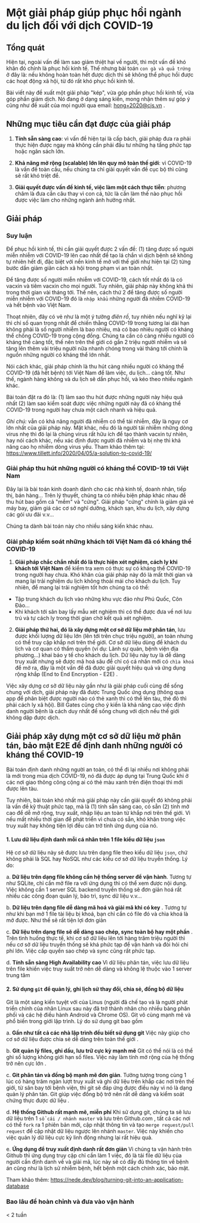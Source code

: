 # Một giải pháp giúp phục hồi ngành du lịch đối với dịch COVID-19


## Tổng quát 

Hiện tại, ngoài vấn đề làm sao giảm thiệt hại về người, thì một vấn đề khó khăn đó chính là phục hồi kinh tế. Thế nhưng bài toán `con gà và quả trứng` ở đây là: nếu không hoàn toàn hết được dịch thì sẽ không thể phục hồi được các hoạt động xã hội, từ đó rất khó phục hồi kinh tế. 

Bài viết này đề xuất một giải pháp "kép", vừa góp phần phục hồi kinh tế, vừa góp phần giảm dịch. Nó đang ở dạng sáng kiến, mong nhận thêm sự góp ý cũng như đề xuất của mọi người qua email: hong+2020@cjs.vn . 


## Những mục tiêu cần đạt được của giải pháp

1. **Tính sẵn sàng cao**: vì vấn đề hiện tại là cấp bách, giải pháp đưa ra phải thực hiện được ngay mà không cần phải đầu tư những hạ tầng phức tạp hoặc ngân sách lớn. 

2. **Khả năng mở rộng (scalable) lớn lên quy mô toàn thế giới**: vì COVID-19 là vấn đề toàn cầu, nếu chúng ta chỉ giải quyết vấn đề cục bộ thì cũng sẽ rất khó triệt để. 

3. **Giải quyết được vấn đề kinh tế, việc làm một cách thực tiễn**: phương châm là đưa cần câu thay vì con cá, tức là cần làm thế nào phục hồi được việc làm cho những ngành ảnh hưởng nhất. 

## Giải pháp

### Suy luận

Để phục hồi kinh tế, thì cần giải quyết được 2 vấn đề: (1) tăng được số người miễn nhiễm với COVID-19 lên cao nhất để tạo lá chắn vì dịch bệnh sẽ không tự nhiên hết đi, đặc biệt với nền kinh tế mở với thế giới như hiện tại (2) từng bước dần giảm giãn cách xã hội trong phạm vi an toàn nhất. 

Để tăng được số người miễn nhiễm với COVID-19, cách tốt nhất đó là có vacxin và tiêm vacxin cho mọi người. Tuy nhiên, giải pháp này không khả thi trong thời gian vài tháng tới. Thế nên, cách thứ 2 để tăng được số người miễn nhiễm với COVID-19 đó là `nhập khẩu` những người đã nhiễm COVID-19 và hết bệnh vào Việt Nam. 

Thoạt nhiên, đây có vẻ như là một ý tưởng *điên rồ*, tuy nhiên nếu nghĩ kỹ lại thì chỉ số quan trọng nhất để chiến thằng COVID-19 trong tương lai dài hạn không phải là số người nhiễm là bao nhiêu, mà có bao nhiêu người có kháng thể chống COVID-19 trong cộng đồng. Chúng ta cần có càng nhiều người có kháng thể càng tốt, thế nên trên thế giới có gần 2 triệu người nhiễm và sẽ tăng lên thêm vài triệu người nữa nhanh chóng trong vài tháng tới chính là nguồn những người có kháng thể lớn nhất. 

Nói cách khác, giải pháp chính là thu hút càng nhiều người có kháng thể COVID-19 (đã hết bệnh) tới Việt Nam để làm việc, du lịch... càng tốt. Như thế, ngành hàng không và du lịch sẽ dần phục hồi, và kéo theo nhiều ngành khác. 

Bài toán đặt ra đó là: (1) làm sao thu hút được những người này hiệu quả nhất (2) làm sao kiểm soát được việc những người này đã có kháng thể COVID-19 trong người hay chưa một cách nhanh và hiệu quả. 

_Ghi chú:_ vẫn có khả năng người đã nhiễm có thể tái nhiễm, đây là nguy cơ lớn nhất của giải pháp này. Mặt khác, nếu đó là người tái nhiễm những dòng virus nhẹ thì đó lại là chủng virus rất hữu ích để tạo thành vacxin tự nhiên, hay nói cách khác, nếu xác định được người đã nhiễm và bị nhẹ thì khả năng cao họ nhiễm dòng virus yếu. Tham khảo thêm tại: https://www.tillett.info/2020/04/05/a-solution-to-covid-19/ 

### Giải pháp thu hút những người có kháng thể COVID-19 tới Việt Nam

Đây lại là bài toán kinh doanh dành cho các nhà kinh tế, doanh nhân, tiếp thị, bán hàng... Trên lý thuyết, chúng ta có nhiều biện pháp khác nhau để thu hút bao gồm cả "mềm" và "cứng". Giải pháp "cứng" chính là giảm giá vé máy bay, giảm giá các cơ sở nghĩ dưỡng, khách sạn, khu du lịch, xây dựng các gói ưu đãi v.v... 

Chúng ta dành bài toán này cho nhiều sáng kiến khác nhau. 

### Giải pháp kiểm soát những khách tới Việt Nam đã có kháng thể COVID-19 

1. **Giải pháp chắc chắn nhất đó là thực hiện xét nghiệm, cách ly khi khách tới Việt Nam** để kiểm tra xem có thực sự có kháng thể COVID-19 trong người hay chưa. Khó khăn của giải pháp này đó là mất thời gian và mang lại trải nghiệm du lịch không thoải mái cho khách du lịch. Tuy nhiên, để mang lại trải nghiệm tốt hơn chúng ta có thể:

- Tập trung khách du lịch vào những khu vực đảo như Phú Quốc, Côn Đảo...  
- Khi khách tới sân bay lấy mẫu xét nghiệm thì có thể được đưa về nơi lưu trú và tự cách ly trong thời gian chờ kết quả xét nghiệm. 


2. **Giải pháp thứ hai, đó là xây dựng một cơ sở dữ liệu mở phân tán**, lưu được khối lượng dữ liệu lớn (lên tới trên chục triệu người), an toàn nhưng có thể truy cập khắp nơi trên thế giới. Cơ sở dữ liệu dùng để khách du lịch và cơ quan có thẩm quyền (ví dụ: Lãnh sự quán, bệnh viện địa phương...) khai báo y tế cho khách du lịch. Dữ liệu này tuy là dễ dàng truy xuất nhưng sẽ được mã hoá sâu để chỉ có cá nhân mới có `chìa khoá` để mở ra, đây là một vấn đề đã được giải quyết hiệu quả và ứng dụng rộng khắp (End to End Encryption - E2E) . 

Việc xây dựng cơ sở dữ liệu này gần như là giải pháp cuối cùng để sống chung với dịch, giải pháp này đã được Trung Quốc ứng dụng (thông qua app để phân biệt được người nào có thẻ xanh thì có thể lên tàu, thẻ đỏ thì phải cách ly xã hội). Bill Gates cũng cho ý kiến là khả năng cao việc định danh người bệnh là cách duy nhất để sống chung với dịch nếu thế giới không dập được dịch. 

## Giải pháp xây dựng một cơ sở dữ liệu mở phân tán, bảo mật E2E để định danh những người có kháng thể COVID-19

Bài toán định danh những người an toàn, có thể đi lại nhiều nơi không phải là mới trong mùa dịch COVID-19, nó đã được áp dụng tại Trung Quốc khi ở các nơi giao thông công cộng ai có thẻ màu xanh trên điện thoại thì mới được lên tàu. 

Tuy nhiên, bài toán khó nhất mà giải pháp này cần giải quyết đó không phải là vấn đề kỹ thuật phức tạp, mà là (1) tính sẵn sàng cao, có sẵn (2) tính mở cao để dễ mở rộng, truy xuất, nhập liệu an toàn từ khắp nơi trên thế giới. Vì nếu mất nhiều thời gian để phát triển vì chưa có sẵn, khó khăn trong việc truy xuất hay không tiện lợi đều cản trở tính ứng dụng của nó. 


#### 1. Lưu dữ liệu định danh mỗi cá nhân trên 1 file kiểu dữ liệu `json` 

Hệ cơ sở dữ liệu này sẽ được lưu trên dạng file theo kiểu dữ liệu `json`, chứ không phải là SQL hay NoSQL như các kiểu cơ sở dữ liệu truyển thống. Lý do:

a. **Dữ liệu trên dạng file không cần hệ thống server để vận hành**. Tương tự như SQLite, chỉ cần mở file ra với ứng dụng thì có thể xem được nội dung. Việc không cần 1 server SQL backend truyền thống sẽ đơn giản hoá rất nhiều các công đoạn quản lý, bảo trì, sync dữ liệu v.v... 


b. **Dữ liệu trên dạng file dễ dàng mã hoá và giải mã khi có key** . Tương tự như khi bạn mở 1 file tài liệu bị khoá, bạn chỉ cần có file đó và chìa khoá là mở được. Như thế sẽ rất tiện lợi đơn giản 

c. **Dữ liệu trên dạng file sẽ dễ dàng sao chép, sync toàn bộ hay một phần** . Trên tình huống thực tế, khi cơ sở dữ liệu lên tới hàng trăm triệu người thì nếu cơ sở dữ liệu truyền thống sẽ khá phức tạp để vận hành và đòi hỏi chi phí lớn. Việc cấp quyền sao chép và sync cũng rất phức tạp. 

d. **Tính sẵn sàng High Availability cao** Vì dữ liệu phân tán, việc lưu dữ liệu trên file khiến việc truy suất trở nên dễ dàng và không lệ thuộc vào 1 server trung tâm

#### 2. Sử dụng `git` để quản lý, ghi lịch sử thay đổi, chia sẻ, đồng bộ dữ liệu

Git là một sáng kiến tuyệt với của Linus (người đã chế tạo và là người phát triển chính của nhân Linux sau này đã trở thành nhân cho nhiều bảng phân phối và các hệ điều hành Android và Chrome OS). Git vô cùng mạnh mẽ và phổ biến trong giới lập trình. Lý do sử dụng git bao gồm

a. **Gần như tất cả các nhà lập trình đều biết sử dụng git** Việc này giúp cho cơ sở dữ liệu được chia sẻ dễ dàng trên toàn thế giới . 

b. **Git quản lý files, ghi dấu, lưu trữ cực kỳ mạnh mẽ** Git có thể nói là có thể ghi số lượng không giới hạn số files. Việc này làm tính mở rộng của hệ thống trở nên cực lớn . 

c. **Git phân tán và đồng bộ mạnh mẽ đơn giản**. Tưởng tượng trong cùng 1 lúc có hàng  trăm ngàn lượt truy xuất và ghi dữ liệu trên khắp các nơi trên thế giới, từ sân bay tới bệnh viện, thì git sẽ đáp ứng được điều này vì nó là dạng quản lý phân tán. Git giúp việc đồng bộ trở nên rất dễ dàng và kiểm soát chứng thực được dữ liệu . 

d. **Hệ thống Github rất mạnh mẽ, miễn phí** Khi sử dụng git, chúng ta sẽ lưu dữ liệu trên 1 `sổ cái / nhánh master` và lưu trên Github.com , tất cả các nơi có thể `fork` ra 1 phiên bản mới, cập nhật thông tin và tạo `merge request/pull request` để cập nhật dữ liệu ngược lên nhánh `master`. Việc này khiến cho việc quản lý dữ liệu cực kỳ linh động nhưng lại rất hiệu quả. 

e. **Ứng dụng để truy xuất định danh rất đơn giản** Vì chúng ta vận hành trên Github thì ứng dụng truy cập chỉ cần làm 1 việc, đó là tải file dữ liệu của người cần định danh về và giải mã, lúc này sẽ có đầy đủ thông tin về bệnh án cũng như là lịch sử nhiễm bệnh, hết bệnh một cách chính xác, bảo mật. 

Tham khảo thêm: https://nede.dev/blog/turning-git-into-an-application-database

### Bao lâu để hoàn chỉnh và đưa vào vận hành
< 2 tuần
